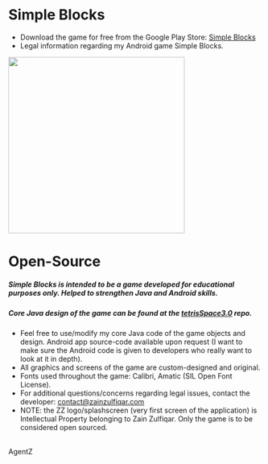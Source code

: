 # Simple Blocks
- Download the game for free from the Google Play Store: [Simple Blocks](https://play.google.com/store/apps/details?id=com.zainzulfiqar.simpleblocks&hl=en)
- Legal information regarding my Android game Simple Blocks.

<img src = "http://zainzulfiqar.com/images/simpleBlocksScreens.png" width = "350px" />

# Open-Source
##### Simple Blocks is intended to be a game developed for educational purposes only. Helped to strengthen Java and Android skills.
##### Core Java design of the game can be found at the [tetrisSpace3.0](https://github.com/agentzzk/tetrisSpace3.0) repo.
- Feel free to use/modify my core Java code of the game objects and design. Android app source-code available upon request (I want to make sure the Android code is given to developers who really want to look at it in depth).
- All graphics and screens of the game are custom-designed and original.
- Fonts used throughout the game: Calibri, Amatic (SIL Open Font License).
- For additional questions/concerns regarding legal issues, contact the developer: contact@zainzulfiqar.com
- NOTE: the ZZ logo/splashscreen (very first screen of the application) is Intellectual Property belonging to Zain Zulfiqar. Only the game is to be considered open sourced.

<br>
AgentZ
